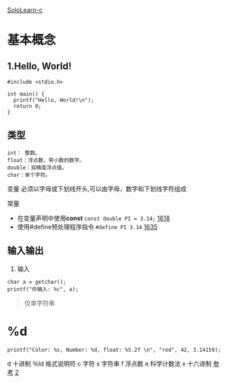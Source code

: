 [SoloLearn-c](https://www.sololearn.com/Play/C)
# 基本概念

## 1.Hello, World!

```
#include <stdio.h>

int main() {
  printf("Hello, World!\n");
  return 0;
}
```
## 类型
```
int： 整数。
float：浮点数，带小数的数字。
double：双精度浮点值。
char：单个字符。
```
变量 必须以字母或下划线开头,可以由字母，数字和下划线字符组成

常量 
- 在变量声明中使用**const** `const double PI = 3.14;` [1618](https://code.sololearn.com/1618/#c)
- 使用#define预处理程序指令 `#define PI 3.14` [1635](https://code.sololearn.com/1635/#c)

## 输入输出
1. 输入
```
char a = getchar();
printf("你输入: %c", a);
```
> 仅单字符串



# %d
```
printf("Color: %s, Number: %d, float: %5.2f \n", "red", 42, 3.14159);
```
d 十进制 
％ld 格式说明符
c 字符 
s 字符串 
f 浮点数 
e 科学计数法 
x 十六进制
[参考](https://code.sololearn.com/1650/#c) [2](https://www.sololearn.com/Play/C)

